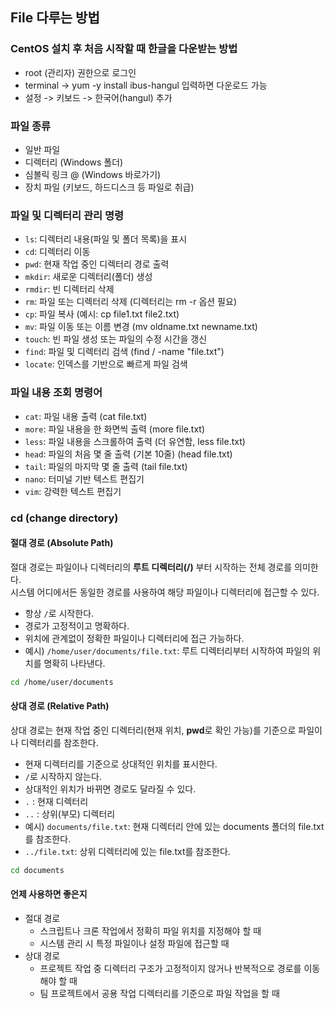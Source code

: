 ## File 다루는 방법

### CentOS 설치 후 처음 시작할 때 한글을 다운받는 방법
- root (관리자) 권한으로 로그인
- terminal -> yum -y install ibus-hangul 입력하면 다운로드 가능
- 설정 -> 키보드 -> 한국어(hangul) 추가

### 파일 종류
- 일반 파일
- 디렉터리 (Windows 폴더)
- 심볼릭 링크 @ (Windows 바로가기)
- 장치 파일 (키보드, 하드디스크 등 파일로 취급)

### 파일 및 디렉터리 관리 명령
- `ls`: 디렉터리 내용(파일 및 폴더 목록)을 표시
- `cd`: 디렉터리 이동
- `pwd`: 현재 작업 중인 디렉터리 경로 출력
- `mkdir`: 새로운 디렉터리(폴더) 생성
- `rmdir`: 빈 디렉터리 삭제
- `rm`: 파일 또는 디렉터리 삭제 (디렉터리는 rm -r 옵션 필요)
- `cp`: 파일 복사 (예시: cp file1.txt file2.txt)
- `mv`: 파일 이동 또는 이름 변경 (mv oldname.txt newname.txt)
- `touch`: 빈 파일 생성 또는 파일의 수정 시간을 갱신
- `find`: 파일 및 디렉터리 검색 (find / -name "file.txt")
- `locate`: 인덱스를 기반으로 빠르게 파일 검색

### 파일 내용 조회 명령어
- `cat`: 파일 내용 출력 (cat file.txt)
- `more`: 파일 내용을 한 화면씩 출력 (more file.txt)
- `less`: 파일 내용을 스크롤하여 출력 (더 유연함, less file.txt)
- `head`: 파일의 처음 몇 줄 출력 (기본 10줄) (head file.txt)
- `tail`: 파일의 마지막 몇 줄 출력 (tail file.txt)
- `nano`: 터미널 기반 텍스트 편집기
- `vim`: 강력한 텍스트 편집기

### cd (change directory)
#### 절대 경로 (Absolute Path)

절대 경로는 파일이나 디렉터리의 **루트 디렉터리(/)** 부터 시작하는 전체 경로를 의미한다.  
시스템 어디에서든 동일한 경로를 사용하여 해당 파일이나 디렉터리에 접근할 수 있다.

- 항상 `/`로 시작한다.
- 경로가 고정적이고 명확하다.
- 위치에 관계없이 정확한 파일이나 디렉터리에 접근 가능하다.
- 예시) `/home/user/documents/file.txt`: 루트 디렉터리부터 시작하여 파일의 위치를 명확히 나타낸다.
```bash
cd /home/user/documents
```

#### 상대 경로 (Relative Path)

상대 경로는 현재 작업 중인 디렉터리(현재 위치, **pwd**로 확인 가능)를 기준으로 파일이나 디렉터리를 참조한다.

- 현재 디렉터리를 기준으로 상대적인 위치를 표시한다.
- `/`로 시작하지 않는다.
- 상대적인 위치가 바뀌면 경로도 달라질 수 있다.
- `.` : 현재 디렉터리
- `..` : 상위(부모) 디렉터리
- 예시) `documents/file.txt`: 현재 디렉터리 안에 있는 documents 폴더의 file.txt를 참조한다.
- `../file.txt`: 상위 디렉터리에 있는 file.txt를 참조한다.
```bash
cd documents
```

#### 언제 사용하면 좋은지
- 절대 경로
  - 스크립트나 크론 작업에서 정확히 파일 위치를 지정해야 할 때
  - 시스템 관리 시 특정 파일이나 설정 파일에 접근할 때
- 상대 경로
  - 프로젝트 작업 중 디렉터리 구조가 고정적이지 않거나 반복적으로 경로를 이동해야 할 때
  - 팀 프로젝트에서 공용 작업 디렉터리를 기준으로 파일 작업을 할 때
